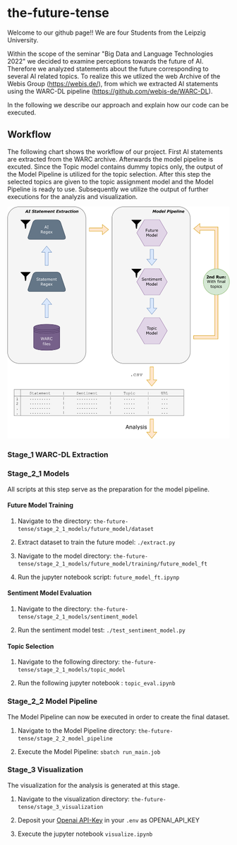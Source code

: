 # the-future-tense
Welcome to our github page!! We are four Students from the Leipzig University.

Within the scope of the seminar "Big Data and Language Technologies 2022" we decided to examine perceptions towards the future of AI. Therefore we analyzed statements about the future corresponding to several AI related topics.
To realize this we utlized the web Archive of the Webis Group (https://webis.de/), from which we extracted AI statements using the WARC-DL pipeline (https://github.com/webis-de/WARC-DL). 

In the following we describe our approach and explain how our code can be executed.

## Workflow
The following chart shows the workflow of our project. First AI statements are extracted from the WARC archive. Afterwards the model pipeline is excuted. Since the Topic model contains dummy topics only, the output of the Model Pipeline is utilized for the topic selection.
After this step the selected topics are given to the topic assignment model and the Model Pipeline is ready to use. Subsequently we utilize the output of further executions for the analyzis and visualization.


![overview-chart][chart-relative]

### Stage_1 WARC-DL Extraction

### Stage_2_1 Models

All scripts at this step serve as the preparation for the model pipeline.

#### Future Model Training

1) Navigate to the directory: `the-future-tense/stage_2_1_models/future_model/dataset`

2) Extract dataset to train the future model: `./extract.py`

3) Navigate to the model directory: `the-future-tense/stage_2_1_models/future_model/training/future_model_ft`

4) Run the jupyter notebook script: `future_model_ft.ipynp`

#### Sentiment Model Evaluation

1) Navigate to the directory: `the-future-tense/stage_2_1_models/sentiment_model`

2) Run the sentiment model test: `./test_sentiment_model.py`

#### Topic Selection

1) Navigate to the following directory: `the-future-tense/stage_2_1_models/topic_model`

2) Run the following jupyter notebook : `topic_eval.ipynb`

### Stage_2_2 Model Pipeline

The Model Pipeline can now be executed in order to create the final dataset.

1) Navigate to the Model Pipeline directory: `the-future-tense/stage_2_2_model_pipeline`

2) Execute the Model Pipeline: `sbatch run_main.job`

### Stage_3 Visualization

The visualization for the analysis is generated at this stage.

1) Navigate to the visualization directory: `the-future-tense/stage_3_visualization`

2. Deposit your [Openai API-Key](https://beta.openai.com/account/api-keys) in your `.env` as OPENAI_API_KEY

3. Execute the jupyter notebook `visualize.ipynb`



[chart-relative]: images/project_overview.png "overview-chart"